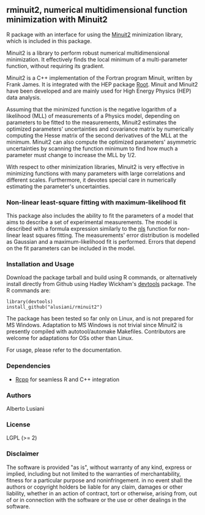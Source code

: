 ## rminuit2, numerical multidimensional function minimization with Minuit2

R package with an interface for using the
[Minuit2](https://root.cern.ch/root/html/MATH_MINUIT2_Index.html)
minimization library, which is included in this package.

Minuit2 is a library to perform robust numerical multidimensional
minimization. It effectively finds the local minimum of
a multi-parameter function, without requiring its gradient.

Minuit2 is a C++ implementation of the Fortran program Minuit, written
by Frank James. It is integrated with the HEP package
[Root](https://root.cern.ch/). Minuit and Minuit2 have been developed
and are mainly used for High Energy Physics (HEP) data analysis.

Assuming that the minimized function is the negative logarithm of a
likelihood (MLL) of measurements of a Physics model, depending on
parameters to be fitted to the measurements, Minuit2 estimates the
optimized parameters' uncertainties and covariance matrix by
numerically computing the Hesse matrix of the second derivatives of
the MLL at the minimum. Minuit2 can also compute the optimized
parameters' asymmetric uncertainties by scanning the function minimum
to find how much a parameter must change to increase the MLL by 1/2.

With respect to other minimization libraries, Minuit2 is very
effective in minimizing functions with many parameters with large
correlations and different scales. Furthermore, it devotes special
care in numerically estimating the parameter's uncertainties.

### Non-linear least-square fitting with maximum-likelihood fit

This package also includes the ability to fit the parameters of a
model that aims to describe a set of experimental measurements.  The
model is described with a formula expression similarly to the
[nls](https://stat.ethz.ch/R-manual/R-devel/library/stats/html/nls.html)
function for non-linear least squares fitting. The measurements' error
distribution is modelled as Gaussian and a maximum-likelihood fit is
performed. Errors that depend on the fit parameters can be included
in the model.

### Installation and Usage

Download the package tarball and build using R commands, or alternatively install directly from Github using Hadley Wickham's [devtools](https://github.com/hadley/devtools) package. The R commands are:

```
library(devtools)
install_github("alusiani/rminuit2")
```

The package has been tested so far only on Linux, and is not prepared
for MS Windows. Adaptation to MS Windows is not trivial since Minuit2
is presently compiled with autotool/automake Makefiles.
Contributors are welcome for adaptations for OSs other than Linux.

For usage, please refer to the documentation.

### Dependencies

- [Rcpp](https://github.com/RcppCore/Rcpp) for seamless R and C++ integration

### Authors

Alberto Lusiani

### License

LGPL (>= 2)

### Disclaimer

The software is provided "as is", without warranty of any kind, express or
implied, including but not limited to the warranties of merchantability,
fitness for a particular purpose and noninfringement. in no event shall the
authors or copyright holders be liable for any claim, damages or other
liability, whether in an action of contract, tort or otherwise, arising from,
out of or in connection with the software or the use or other dealings in
the software.
